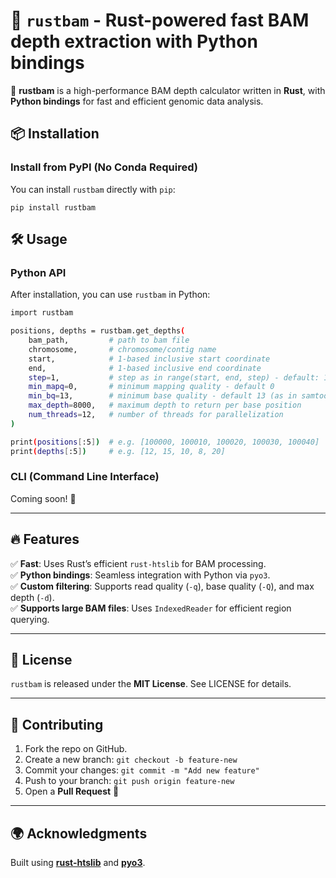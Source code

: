 # 🦀 `rustbam` - Rust-powered fast BAM depth extraction with Python bindings

🚀 **rustbam** is a high-performance BAM depth calculator written in **Rust**, with **Python bindings** for fast and efficient genomic data analysis.

## 📦 Installation  

### **Install from PyPI (No Conda Required)** 

You can install `rustbam` directly with `pip`:

```
pip install rustbam
```

## 🛠️ Usage

### **Python API**

After installation, you can use `rustbam` in Python:

```bash
import rustbam

positions, depths = rustbam.get_depths(
    bam_path,         # path to bam file
    chromosome,       # chromosome/contig name
    start,            # 1-based inclusive start coordinate
    end,              # 1-based inclusive end coordinate
    step=1,           # step as in range(start, end, step) - default: 1
    min_mapq=0,       # minimum mapping quality - default 0
    min_bq=13,        # minimum base quality - default 13 (as in samtools mpileup)
    max_depth=8000,   # maximum depth to return per base position
    num_threads=12,   # number of threads for parallelization
)

print(positions[:5])  # e.g. [100000, 100010, 100020, 100030, 100040]
print(depths[:5])     # e.g. [12, 15, 10, 8, 20]
```


### **CLI (Command Line Interface)**

Coming soon! 🚀

---

## 🔥 Features

✅ **Fast**: Uses Rust’s efficient `rust-htslib` for BAM processing.  
✅ **Python bindings**: Seamless integration with Python via `pyo3`.  
✅ **Custom filtering**: Supports read quality (`-q`), base quality (`-Q`), and max depth (`-d`).  
✅ **Supports large BAM files**: Uses `IndexedReader` for efficient region querying.

---

## 📜 License

`rustbam` is released under the **MIT License**. See LICENSE for details.

---

## 🤝 Contributing

1. Fork the repo on GitHub.
2. Create a new branch: `git checkout -b feature-new`
3. Commit your changes: `git commit -m "Add new feature"`
4. Push to your branch: `git push origin feature-new`
5. Open a **Pull Request** 🎉

---

## 🌍 Acknowledgments

Built using **[rust-htslib](https://github.com/rust-bio/rust-htslib)** and **[pyo3](https://github.com/PyO3/pyo3)**.

